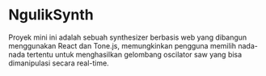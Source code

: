 # NgulikSynth
Proyek mini ini adalah sebuah synthesizer berbasis web yang dibangun menggunakan React dan Tone.js, memungkinkan pengguna memilih nada-nada tertentu untuk menghasilkan gelombang oscilator saw yang bisa dimanipulasi secara real-time.
